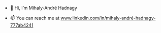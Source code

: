 - 👋 Hi, I’m Mihaly-André Hadnagy
<!-- - 👀 I’m interested in ...
- 🌱 I’m currently learning Node.js
- 💞️ I’m looking to collaborate on ... --->
- 📫 You can reach me at www.linkedin.com/in/mihaly-andré-hadnagy-777ab4241

<!---
mahx94/mahx94 is a ✨ special ✨ repository because its `README.md` (this file) appears on your GitHub profile.
You can click the Preview link to take a look at your changes.
--->
